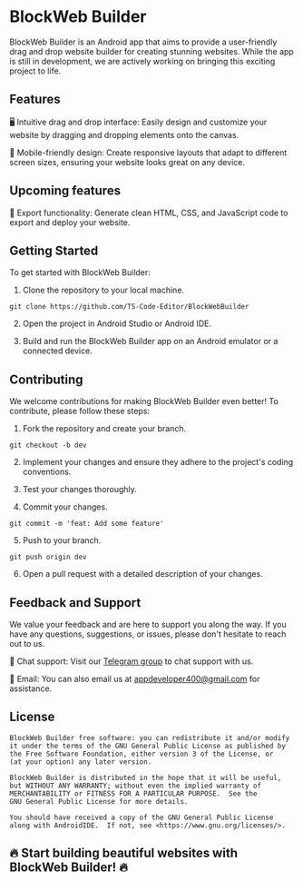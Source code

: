 # BlockWeb Builder

BlockWeb Builder is an Android app that aims to provide a user-friendly drag and drop website builder for creating stunning websites. While the app is still in development, we are actively working on bringing this exciting project to life.

## Features

🖥️ Intuitive drag and drop interface: Easily design and customize your website by dragging and dropping elements onto the canvas.

📱 Mobile-friendly design: Create responsive layouts that adapt to different screen sizes, ensuring your website looks great on any device.

## Upcoming features

🚀 Export functionality: Generate clean HTML, CSS, and JavaScript code to export and deploy your website.

## Getting Started

To get started with BlockWeb Builder:

1. Clone the repository to your local machine.

```shell
git clone https://github.com/TS-Code-Editor/BlockWebBuilder
```

2. Open the project in Android Studio or Android IDE.

3. Build and run the BlockWeb Builder app on an Android emulator or a connected device.

## Contributing

We welcome contributions for making BlockWeb Builder even better! To contribute, please follow these steps:

1. Fork the repository and create your branch.

```shell
git checkout -b dev
```

2. Implement your changes and ensure they adhere to the project's coding conventions.

3. Test your changes thoroughly.

4. Commit your changes.

```shell
git commit -m 'feat: Add some feature'
```

5. Push to your branch.

```shell
git push origin dev
```

6. Open a pull request with a detailed description of your changes.

## Feedback and Support

We value your feedback and are here to support you along the way. If you have any questions, suggestions, or issues, please don't hesitate to reach out to us.

💬 Chat support: Visit our [Telegram group](https://t.me/TSCodeEditor) to chat support with us.

📧 Email: You can also email us at appdeveloper400@gmail.com for assistance.

## License

```
BlockWeb Builder free software: you can redistribute it and/or modify
it under the terms of the GNU General Public License as published by
the Free Software Foundation, either version 3 of the License, or
(at your option) any later version.

BlockWeb Builder is distributed in the hope that it will be useful,
but WITHOUT ANY WARRANTY; without even the implied warranty of
MERCHANTABILITY or FITNESS FOR A PARTICULAR PURPOSE.  See the
GNU General Public License for more details.

You should have received a copy of the GNU General Public License
along with AndroidIDE.  If not, see <https://www.gnu.org/licenses/>.
```

## 🔥 Start building beautiful websites with BlockWeb Builder! 🔥
